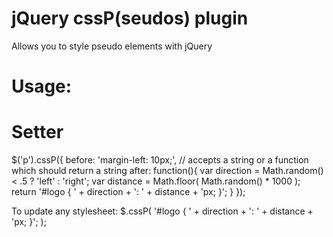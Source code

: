 jQuery cssP(seudos) plugin
===

Allows you to style pseudo elements with jQuery

Usage:
===

Setter
==
$('p').cssP({
    before: 'margin-left: 10px;', // accepts a string or a function which should return a string
    after: function(){
		var direction = Math.random() < .5 ? 'left' : 'right';
		var distance = Math.floor( Math.random() * 1000 );
		return '#logo { ' + direction + ': ' + distance + 'px; }';
	}
});

To update any stylesheet:
$.cssP(
	'#logo { ' + direction + ': ' + distance + 'px; }';
);